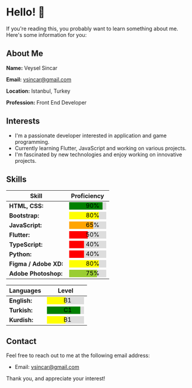 # Hello! 👋

If you're reading this, you probably want to learn something about me. Here's some information for you:

## About Me
**Name:** Veysel Sincar

**Email:** vsincar@gmail.com

**Location:** Istanbul, Turkey

**Profession:** Front End Developer

## Interests
- I'm a passionate developer interested in application and game programming.
- Currently learning Flutter, JavaScript and working on various projects.
- I'm fascinated by new technologies and enjoy working on innovative projects.

## Skills

| Skill                          | Proficiency                                                                                         |
|--------------------------------|-----------------------------------------------------------------------------------------------------|
| **HTML, CSS:**                 | <svg width="100" height="20"><rect width="90" height="20" style="fill:green;"/><rect x="90" width="10" height="20" style="fill:#ddd;"/><text x="45" y="15" fill="black">90%</text></svg>                           |
| **Bootstrap:**                 | <svg width="100" height="20"><rect width="80" height="20" style="fill:yellow;"/><rect x="80" width="20" height="20" style="fill:#ddd;"/><text x="45" y="15" fill="black">80%</text></svg>                                  |
| **JavaScript:**                | <svg width="100" height="20"><rect width="65" height="20" style="fill:orange;"/><rect x="65" width="35" height="20" style="fill:#ddd;"/><text x="45" y="15" fill="black">65%</text></svg>                               |
| **Flutter:**                   | <svg width="100" height="20"><rect width="50" height="20" style="fill:red;"/><rect x="50" width="50" height="20" style="fill:#ddd;"/><text x="45" y="15" fill="black">50%</text></svg>                                         |
| **TypeScript:**                | <svg width="100" height="20"><rect width="40" height="20" style="fill:red;"/><rect x="40" width="60" height="20" style="fill:#ddd;"/><text x="45" y="15" fill="black">40%</text></svg>                                   |
| **Python:**                    | <svg width="100" height="20"><rect width="40" height="20" style="fill:red;"/><rect x="40" width="60" height="20" style="fill:#ddd;"/><text x="45" y="15" fill="black">40%</text></svg>                                           |
| **Figma / Adobe XD:**          | <svg width="100" height="20"><rect width="80" height="20" style="fill:yellow;"/><rect x="80" width="20" height="20" style="fill:#ddd;"/><text x="45" y="15" fill="black">80%</text></svg>              |
| **Adobe Photoshop:**           | <svg width="100" height="20"><rect width="75" height="20" style="fill:yellowgreen;"/><rect x="75" width="25" height="20" style="fill:#ddd;"/><text x="45" y="15" fill="black">75%</text></svg>              |


| Languages                      | Level                                                                                           |
|--------------------------------|-----------------------------------------------------------------------------------------------------|
| **English:**                   | <svg width="100" height="20"><rect width="50" height="20" style="fill:yellow;"/><rect x="50" width="50" height="20" style="fill:#ddd;"/><text x="45" y="15" fill="black">B1</text></svg>                                        |
| **Turkish:**                   | <svg width="100" height="20"><rect width="90" height="20" style="fill:green;"/><rect x="90" width="10" height="20" style="fill:#ddd;"/><text x="45" y="15" fill="black">C1</text></svg>                                   |
| **Kurdish:**                   | <svg width="100" height="20"><rect width="50" height="20" style="fill:yellow;"/><rect x="50" width="50" height="20" style="fill:#ddd;"/><text x="45" y="15" fill="black">B1</text></svg>                                        |

## Contact
Feel free to reach out to me at the following email address:
- Email: vsincar@gmail.com

Thank you, and appreciate your interest!
